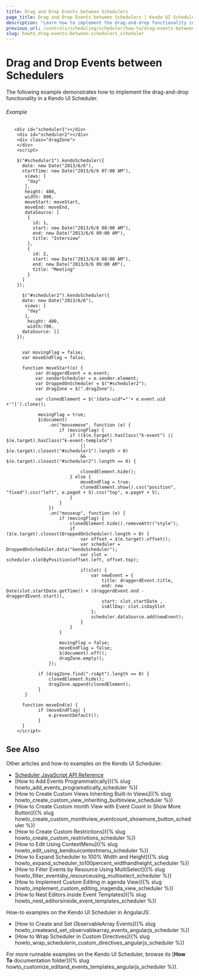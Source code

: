 ```yaml
---
title: Drag and Drop Events between Schedulers
page_title: Drag and Drop Events between Schedulers | Kendo UI Scheduler
description: "Learn how to implement the drag-and-drop functionality in a Kendo UI Scheduler widget."
previous_url: /controls/scheduling/scheduler/how-to/drag-events-between-schedulers
slug: howto_drag-events-between-schedulers_scheduler
---
```


# Drag and Drop Events between Schedulers

The following example demonstrates how to implement the drag-and-drop functionality in a Kendo UI Scheduler.

###### Example

```dojo
   <div id="scheduler1"></div>
    <div id="scheduler2"></div>
    <div class="dragZone">
    </div>
    <script>

    $("#scheduler1").kendoScheduler({
      date: new Date("2013/6/6"),
      startTime: new Date("2013/6/6 07:00 AM"),
       views: [
        "day"
       ],
       height: 400,
       width: 800,
       moveStart: moveStart,
       moveEnd: moveEnd,
       dataSource: [
        {
          id: 1,
          start: new Date("2013/6/6 08:00 AM"),
          end: new Date("2013/6/6 09:00 AM"),
          title: "Interview"
        },
        {
          id: 2,
          start: new Date("2013/6/6 08:00 AM"),
          end: new Date("2013/6/6 09:00 AM"),
          title: "Meeting"
        }
      ]
    });

      $("#scheduler2").kendoScheduler({
      date: new Date("2013/6/6"),
       views: [
        "day"
       ],
        height: 400,
        width:700,
      dataSource: []
    });


      var movingFlag = false;
      var moveEndFlag = false;

      function moveStart(e) {
           var draggerdEvent = e.event;
           var senderScheduler = e.sender.element;
           var DroppedOnScheduler = $("#scheduler2");
           var dragZone = $(".dragZone");

           var clonedElement = $('[data-uid*="'+ e.event.uid +'"]').clone();

            movingFlag = true;
            $(document)
                .on("mousemove", function (e) {
                    if (movingFlag) {
                        if (($(e.target).hasClass("k-event") || $(e.target).hasClass("k-event-template")
                            || $(e.target).closest("#scheduler1").length > 0)
                            && $(e.target).closest("#scheduler2").length == 0) {

                            clonedElement.hide();
                        } else {
                            moveEndFlag = true;
                            clonedElement.show().css("position", "fixed").css("left", e.pageX + 5).css("top", e.pageY + 5);
                        }
                    }
                })
                .on("mouseup", function (e) {
                    if (movingFlag) {
                        clonedElement.hide().removeAttr("style");
                        if ($(e.target).closest(DroppedOnScheduler).length > 0) {
                            var offset = $(e.target).offset();
                            var scheduler = DroppedOnScheduler.data("kendoScheduler");
                            var slot = scheduler.slotByPosition(offset.left, offset.top);

                            if(slot) {
                                var newEvent = {
                                    title: draggerdEvent.title,
                                    end: new Date(slot.startDate.getTime() + (draggerdEvent.end - draggerdEvent.start)),
                                    start: slot.startDate ,
                                    isAllDay: slot.isDaySlot
                                };
                                scheduler.dataSource.add(newEvent);
                            }
                        }
                    }

                    movingFlag = false;
                    moveEndFlag = false;
                    $(document).off();
                    dragZone.empty();
                });

            if (dragZone.find(".rsApt").length == 0) {
                clonedElement.hide();
                dragZone.append(clonedElement);
            }
       }

      function moveEnd(e) {
            if (moveEndFlag) {
                e.preventDefault();
            }
      }
    </script>

```

## See Also

Other articles and how-to examples on the Kendo UI Scheduler:

* [Scheduler JavaScript API Reference](/api/javascript/ui/scheduler)
* [How to Add Events Programmatically]({% slug howto_add_events_programatically_scheduler %})
* [How to Create Custom Views Inheriting Built-In Views]({% slug howto_create_custom_view_inheriting_builtinview_scheduler %})
* [How to Create Custom month View with Event Count in Show More Button]({% slug howto_create_custom_monthview_eventcount_showmore_button_scheduler %})
* [How to Create Custom Restrictions]({% slug howto_create_custom_restrivtions_scheduler %})
* [How to Edit Using ContextMenu]({% slug howto_edit_using_kendouicontextmenu_scheduler %})
* [How to Expand Scheduler to 100% Width and Height]({% slug howto_expand_scheduler_to100percent_widthandheight_scheduler %})
* [How to Filter Events by Resource Using MultiSelect]({% slug howto_filter_eventsby_resourceusing_multiselect_scheduler %})
* [How to Implement Custom Editing in agenda View]({% slug howto_implement_custom_editing_inagenda_view_scheduler %})
* [How to Nest Editors inside Event Templates]({% slug howto_nest_editorsinside_event_templates_scheduler %})

How-to examples on the Kendo UI Scheduler in AngularJS:

* [How to Create and Set ObservableArray Events]({% slug howto_createand_set_observablearray_events_angularjs_scheduler %})
* [How to Wrap Scheduler in Custom Directives]({% slug howto_wrap_schedulerin_custom_directives_angularjs_scheduler %})

For more runnable examples on the Kendo UI Scheduler, browse its [**How To** documentation folder]({% slug howto_customize_editand_events_templates_angularjs_scheduler %}).
